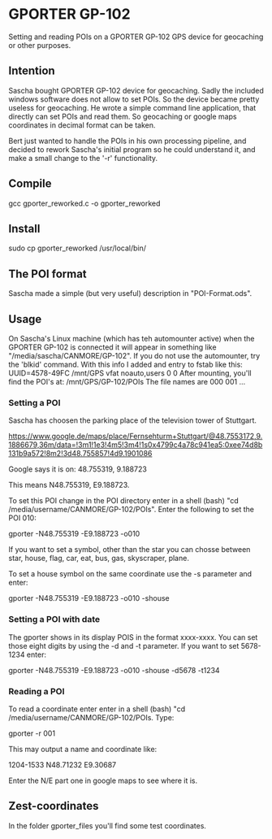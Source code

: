 # GPORTER GP-102
Setting and reading POIs on a GPORTER GP-102 GPS device for geocaching or other purposes.

## Intention
Sascha bought GPORTER GP-102 device for geocaching. Sadly the included windows software does not allow to set POIs. So the device became pretty useless for geocaching. 
He wrote a simple command line application, that directly can set POIs and read them. So geocaching or google maps coordinates in decimal format can be taken.

Bert just wanted to handle the POIs in his own processing pipeline, and decided to rework Sascha's initial program so he could understand it, and make a small change to the '-r' functionality.


## Compile
gcc gporter_reworked.c -o gporter_reworked

## Install
sudo cp gporter_reworked /usr/local/bin/

## The POI format
Sascha made a simple (but very useful) description in "POI-Format.ods".

## Usage
On Sascha's Linux machine (which has teh automounter active) when the GPORTER GP-102 is connected it will appear in something like "/media/sascha/CANMORE/GP-102".
If you do not use the automounter, try the 'blkid' command. With this info I added and entry to fstab like this:
UUID=4578-49FC /mnt/GPS vfat noauto,users 0 0
After mounting, you'll find the POI's at:
/mnt/GPS/GP-102/POIs
The file names are 000 001 ...

### Setting a POI
Sascha has choosen the parking place of the television tower of Stuttgart. 

https://www.google.de/maps/place/Fernsehturm+Stuttgart/@48.7553172,9.1886679,36m/data=!3m1!1e3!4m5!3m4!1s0x4799c4a78c941ea5:0xee74d8b131b9a572!8m2!3d48.755857!4d9.1901086

Google says it is on:
48.755319, 9.188723

This means N48.755319, E9.188723. 

To set this POI change in the POI directory enter in a shell (bash) "cd /media/username/CANMORE/GP-102/POIs". Enter the following to set the POI 010: 

gporter  -N48.755319 -E9.188723 -o010

If you want to set a symbol, other than the star you can chosse between star, house,  flag, car, eat, bus, gas, skyscraper, plane. 

To set a house symbol on the same coordinate use the -s parameter and enter: 

gporter  -N48.755319 -E9.188723 -o010 -shouse

### Setting a POI with date
The gporter shows in its display POIS in the format xxxx-xxxx. You can set those eight digits by using the -d and -t parameter. If you want to set 5678-1234 enter:

gporter  -N48.755319 -E9.188723 -o010 -shouse -d5678 -t1234

### Reading a POI
To read a coordinate enter enter in a shell (bash) "cd /media/username/CANMORE/GP-102/POIs. Type:

gporter -r 001

This may output a name and coordinate like:

1204-1533 N48.71232 E9.30687

Enter the N/E part one in google maps to see where it is.

## Zest-coordinates 
In the folder gporter_files you'll find some test coordinates.







